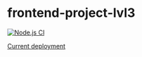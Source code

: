 # frontend-project-lvl3

[![Node.js CI](https://github.com/VictoriaGershova/frontend-project-lvl3/workflows/Node.js%20CI/badge.svg)](https://github.com/VictoriaGershova/frontend-project-lvl3/actions)

[Current deployment](https://frontend-project-lvl3-delta.vercel.app/)



